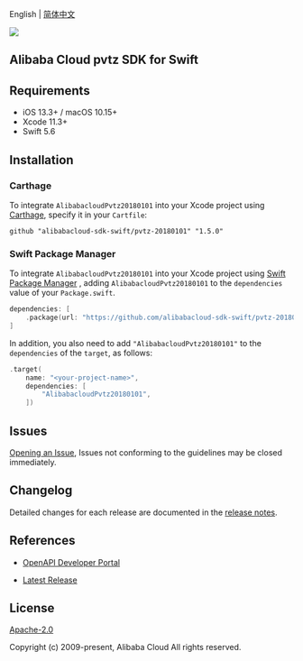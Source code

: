 English | [简体中文](README-CN.md)

![](https://aliyunsdk-pages.alicdn.com/icons/AlibabaCloud.svg)

## Alibaba Cloud pvtz SDK for Swift

## Requirements

- iOS 13.3+ / macOS 10.15+
- Xcode 11.3+
- Swift 5.6

## Installation

### Carthage

To integrate `AlibabacloudPvtz20180101` into your Xcode project using [Carthage](https://github.com/Carthage/Carthage), specify it in your `Cartfile`:

```ogdl
github "alibabacloud-sdk-swift/pvtz-20180101" "1.5.0"
```

### Swift Package Manager

To integrate `AlibabacloudPvtz20180101` into your Xcode project using [Swift Package Manager](https://swift.org/package-manager/) , adding `AlibabacloudPvtz20180101` to the `dependencies` value of your `Package.swift`.

```swift
dependencies: [
    .package(url: "https://github.com/alibabacloud-sdk-swift/pvtz-20180101.git", from: "1.5.0")
]
```

In addition, you also need to add `"AlibabacloudPvtz20180101"` to the `dependencies` of the `target`, as follows:

```swift
.target(
    name: "<your-project-name>",
    dependencies: [
        "AlibabacloudPvtz20180101",
    ])
```

## Issues

[Opening an Issue](https://github.com/alibabacloud-sdk-swift/pvtz-20180101/issues/new), Issues not conforming to the guidelines may be closed immediately.

## Changelog

Detailed changes for each release are documented in the [release notes](./ChangeLog.txt).

## References

* [OpenAPI Developer Portal](https://next.api.alibabacloud.com/home)
- [Latest Release](https://github.com/alibabacloud-sdk-swift/pvtz-20180101)

## License

[Apache-2.0](http://www.apache.org/licenses/LICENSE-2.0)

Copyright (c) 2009-present, Alibaba Cloud All rights reserved.
